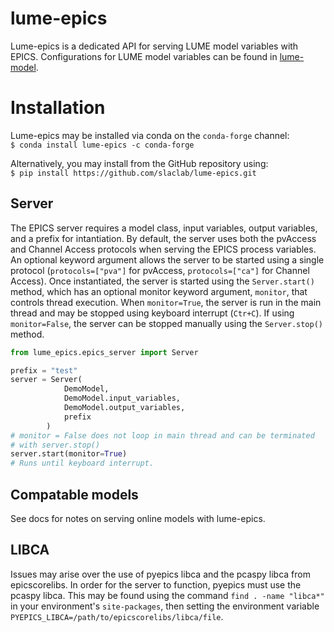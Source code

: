 # lume-epics
Lume-epics is a dedicated API for serving LUME model variables with EPICS. Configurations for LUME model variables can be found in [lume-model](https://github.com/slaclab/lume-model).

# Installation

Lume-epics may be installed via conda on the `conda-forge` channel:
<br>
``` $ conda install lume-epics -c conda-forge ```
<br>


Alternatively, you may install from the GitHub repository using:
<br>
``` $ pip install https://github.com/slaclab/lume-epics.git ```
<br>

## Server
The EPICS server requires a model class, input variables, output variables, and a prefix for intantiation. By default, the server uses both the pvAccess and Channel Access protocols when serving the EPICS process variables. An optional keyword argument allows the server to be started using a single protocol (`protocols=["pva"]` for pvAccess, `protocols=["ca"]` for Channel Access). Once instantiated, the server is started using the `Server.start()` method, which has an optional monitor keyword argument, `monitor`, that controls thread execution. When `monitor=True`, the server is run in the main thread and may be stopped using keyboard interrupt (`Ctr+C`). If using `monitor=False`, the server can be stopped manually using the `Server.stop()` method.

```python
from lume_epics.epics_server import Server

prefix = "test"
server = Server(
            DemoModel,
            DemoModel.input_variables,
            DemoModel.output_variables,
            prefix
        )
# monitor = False does not loop in main thread and can be terminated
# with server.stop()
server.start(monitor=True)
# Runs until keyboard interrupt.
```

## Compatable models
See docs for notes on serving online models with lume-epics.


## LIBCA
Issues may arise over the use of pyepics libca and the pcaspy libca from epicscorelibs. In order for the server to function, pyepics must use the pcaspy libca. This may be found using the command `find . -name "libca*"` in your environment's `site-packages`, then setting the environment variable `PYEPICS_LIBCA=/path/to/epicscorelibs/libca/file`.
